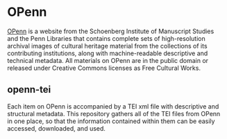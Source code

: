 # OPenn

[OPenn](https://openn.library.upenn.edu) is a website from the Schoenberg Institute of Manuscript Studies and the Penn Libraries that contains complete sets of high-resolution archival images of cultural heritage
material from the collections of its contributing institutions, along with machine-readable descriptive and technical metadata. All materials on OPenn are in the public domain or released under Creative Commons 
licenses as Free Cultural Works. 

## openn-tei

Each item on OPenn is accompanied by a TEI xml file with descriptive and structural metadata. This repository gathers all of the TEI files from OPenn in one place, so that the information contained within them can be 
easily accessed, downloaded, and used.

